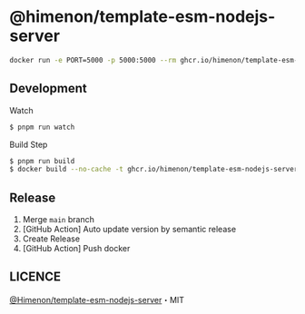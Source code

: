 # @himenon/template-esm-nodejs-server

```bash
docker run -e PORT=5000 -p 5000:5000 --rm ghcr.io/himenon/template-esm-nodejs-server
```

## Development

Watch

```bash
$ pnpm run watch
```

Build Step

```bash
$ pnpm run build
$ docker build --no-cache -t ghcr.io/himenon/template-esm-nodejs-server .
```

## Release

1. Merge `main` branch
2. [GitHub Action] Auto update version by semantic release
3. Create Release
4. [GitHub Action] Push docker

## LICENCE

[@Himenon/template-esm-nodejs-server](https://github.com/Himenon/template-esm-nodejs-server)・MIT
